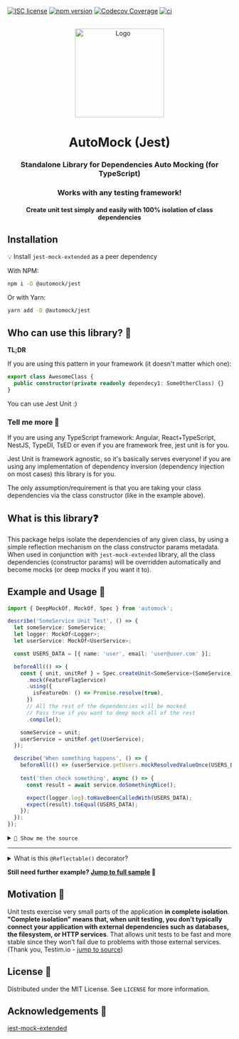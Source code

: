 [![ISC license](http://img.shields.io/badge/license-MIT-brightgreen.svg)](http://opensource.org/licenses/MIT)
[![npm version](http://img.shields.io/npm/v/@automock/jest.svg?style=flat)](https://npmjs.org/package/automock "View this project on npm")
[![Codecov Coverage](https://img.shields.io/codecov/c/github/omermorad/automock/master.svg?style=flat-square)](https://codecov.io/gh/omermorad/automock)
[![ci](https://github.com/omermorad/automock/actions/workflows/ci.yml/badge.svg?branch=master)](https://github.com/omermorad/automock/actions)

<p align="center">
  <br/>
  <img width="200" src="https://raw.githubusercontent.com/omermorad/automock/master/logo.png" alt="Logo" />

  <h1 align="center">AutoMock (Jest)</h1>

  <h3 align="center">
    Standalone Library for Dependencies Auto Mocking (for TypeScript)
  </h3>

  <h3 align="center">
    Works with any testing framework!
  </h3>

  <h4 align="center">
    Create unit test simply and easily with 100% isolation of class dependencies
  </h4>
</p>

## Installation

💡 Install `jest-mock-extended` as a peer dependency

With NPM:
```bash
npm i -D @automock/jest
```

Or with Yarn:
```bash
yarn add -D @automock/jest
```

## Who can use this library? 🤩
**TL;DR**

If you are using this pattern in your framework (it doesn't matter which one):

```typescript
export class AwesomeClass {
  public constructor(private readonly dependecy1: SomeOtherClass) {}
}
```

You can use Jest Unit :)

### Tell me more 🤔
If you are using any TypeScript framework: Angular, React+TypeScript, NestJS, TypeDI, TsED
or even if you are framework free, jest unit is for you.

Jest Unit is framework agnostic, so it's basically serves everyone! if you
are using any implementation of dependency inversion (dependency injection on most cases)
this library is for you.

The only assumption/requirement is that you are taking your class dependencies via
the class constructor (like in the example above).

## What is this library❓

This package helps isolate the dependencies of any given class, by using a simple
reflection mechanism on the class constructor params metadata. When used in conjunction with
`jest-mock-extended` library, all the class dependencies (constructor params) will be overridden
automatically and become mocks (or deep mocks if you want it to).

## Example and Usage 💁‍

```typescript
import { DeepMockOf, MockOf, Spec } from 'automock';

describe('SomeService Unit Test', () => {
  let someService: SomeService;
  let logger: MockOf<Logger>;
  let userService: MockOf<UserService>;

  const USERS_DATA = [{ name: 'user', email: 'user@user.com' }];

  beforeAll(() => {
    const { unit, unitRef } = Spec.createUnit<SomeService>(SomeService)
      .mock(FeatureFlagService)
      .using({
        isFeatureOn: () => Promise.resolve(true),
      })
      // All the rest of the dependencies will be mocked
      // Pass true if you want to deep mock all of the rest
      .compile();

    someService = unit;
    userService = unitRef.get(UserService);
  });

  describe('When something happens', () => {
    beforeAll(() => (userService.getUsers.mockResolvedValueOnce(USERS_DATA));
    
    test('then check something', async () => {
      const result = await service.doSomethingNice();

      expect(logger.log).toHaveBeenCalledWith(USERS_DATA);
      expect(result).toEqual(USERS_DATA);
    });
  });
});
```

<details><summary><code>📄 Show me the source</code></summary><p>

```typescript
@Reflectable()
export class SomeService {
  public constructor(
    private readonly logger: Logger,
    private readonly catsService: CatsService,
    private readonly userService: UserService,
    private readonly featureFlagService: FeatureFlagService,
  ) {}
  
  public async doSomethingNice() {
    if (this.featureFlagService.isFeatureOn()) {
      const users = await this.userService.getUsers('https://example.com/json.json');
      this.logger.log(users);

      return users;
    }
    
    return null;
  }
}
```
</p></details>

<hr />

<details>
    <summary>What is this <code>@Reflectable()</code> decorator?</summary>
    <p>
In order to reflect the constructor class params it needs to be decorated with any
class decorator, no matter what its original functionality.
If you are not using any kind of decorator, you can just use the default decorator that
does, literally, nothing; his purpose is to emit class metadata; so no w

But, for example, if you do use `@Injecatable()` (NestJS or Angular), `@Service()` (TypeDI),
`@Component()` or any kind of decorator, you don't need to decorate your class with
the `@Reflectable()` decorator.

</p>
</details>

**Still need further example? [Jump to full sample](https://github.com/omermorad/automock/tree/master/sample) 📄**


## Motivation 💪

Unit tests exercise very small parts of the application **in complete isolation**. \
**"Complete isolation" means that, when unit testing, you don’t typically
connect your application with external dependencies such as databases, the filesystem,
or HTTP services**. That allows unit tests to be fast and more stable since they won’t
fail due to problems with those external services. (Thank you, Testim.io - [jump to source](https://www.testim.io/blog/unit-testing-best-practices/))

## License 📜

Distributed under the MIT License. See `LICENSE` for more information.

## Acknowledgements 📙

[jest-mock-extended](https://github.com/marchaos/jest-mock-extended)
